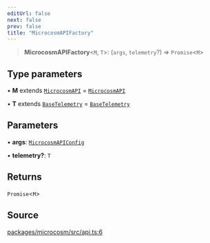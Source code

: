 ```yaml
---
editUrl: false
next: false
prev: false
title: "MicrocosmAPIFactory"
---
```


> **MicrocosmAPIFactory**\<`M`, `T`\>: (`args`, `telemetry`?) => `Promise`\<`M`\>

## Type parameters

• **M** extends [`MicrocosmAPI`](../classes/MicrocosmAPI.md) = [`MicrocosmAPI`](../classes/MicrocosmAPI.md)

• **T** extends [`BaseTelemetry`](../interfaces/BaseTelemetry.md) = [`BaseTelemetry`](../interfaces/BaseTelemetry.md)

## Parameters

• **args**: [`MicrocosmAPIConfig`](MicrocosmAPIConfig.md)

• **telemetry?**: `T`

## Returns

`Promise`\<`M`\>

## Source

[packages/microcosm/src/api.ts:6](https://github.com/nodenogg-in/alpha-p2p/blob/abd15ac8ea05df755d6048ca2d2de6e86911127a/packages/microcosm/src/api.ts#L6)
